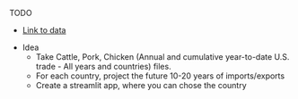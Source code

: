 TODO
* [Link to data](https://www.ers.usda.gov/data-products/livestock-and-meat-international-trade-data/)
- Idea
    - Take Cattle, Pork, Chicken (Annual and cumulative year-to-date U.S. trade - All years and countries) files.
    - For each country, project the future 10-20 years of imports/exports
    - Create a streamlit app, where you can chose the country